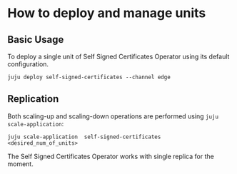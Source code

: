 # How to deploy and manage units

## Basic Usage

To deploy a single unit of Self Signed Certificates Operator using its default configuration.
```shell
juju deploy self-signed-certificates --channel edge
```

## Replication

Both scaling-up and scaling-down operations are performed using `juju scale-application`:
```shell
juju scale-application  self-signed-certificates <desired_num_of_units>
```

The Self Signed Certificates Operator works with single replica for the moment.